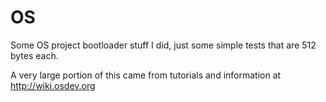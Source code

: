 OS
==

Some OS project bootloader stuff I did, just some simple tests that are 512 bytes each.

A very large portion of this came from tutorials and information at http://wiki.osdev.org
